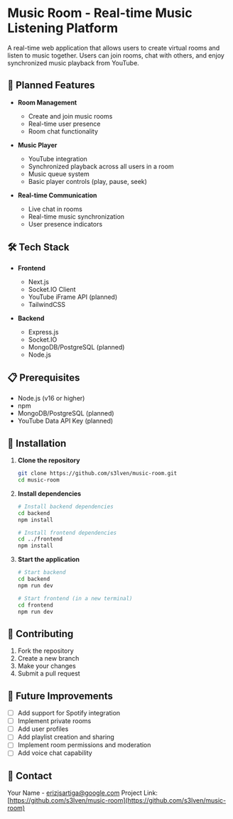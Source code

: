 # Music Room - Real-time Music Listening Platform

A real-time web application that allows users to create virtual rooms and listen to music together. Users can join rooms, chat with others, and enjoy synchronized music playback from YouTube.

## 🚀 Planned Features 

- **Room Management**
  - Create and join music rooms
  - Real-time user presence
  - Room chat functionality

- **Music Player**
  - YouTube integration
  - Synchronized playback across all users in a room
  - Music queue system
  - Basic player controls (play, pause, seek)

- **Real-time Communication**
  - Live chat in rooms
  - Real-time music synchronization
  - User presence indicators

## 🛠️ Tech Stack

- **Frontend**
  - Next.js
  - Socket.IO Client
  - YouTube iFrame API (planned)
  - TailwindCSS

- **Backend**
  - Express.js
  - Socket.IO
  - MongoDB/PostgreSQL (planned)
  - Node.js

## 📋 Prerequisites

- Node.js (v16 or higher)
- npm
- MongoDB/PostgreSQL (planned)
- YouTube Data API Key (planned)

## 🚀 Installation

1. **Clone the repository**
   ```bash
   git clone https://github.com/s3lven/music-room.git
   cd music-room
   ```

2. **Install dependencies**
   ```bash
   # Install backend dependencies
   cd backend
   npm install

   # Install frontend dependencies
   cd ../frontend
   npm install
   ```

<!-- 3. **Environment Setup**
   
   Create `.env` files in both frontend and backend directories:

   Backend `.env`:
   ```
   PORT=5000
   MONGODB_URI=your_mongodb_uri
   JWT_SECRET=your_jwt_secret
   FRONTEND_URL=http://localhost:3000
   ```

   Frontend `.env.local`:
   ```
   NEXT_PUBLIC_BACKEND_URL=http://localhost:5000
   NEXT_PUBLIC_YOUTUBE_API_KEY=your_youtube_api_key
   ``` -->

3. **Start the application**
   ```bash
   # Start backend
   cd backend
   npm run dev

   # Start frontend (in a new terminal)
   cd frontend
   npm run dev
   ```

<!-- ## 📁 Project Structure

### Backend
```
src/
├── config/        # Configuration files
├── controllers/   # Route controllers
├── events/        # Socket.IO event handlers
├── models/        # Database models 
├── routes/        # API routes
├── services/      # Business logic
├── middleware/    # Custom middleware
├── utils/         # Helper functions
└── app.js         # Main application file
```

### Frontend
```
src/
├── components/    # React components
├── contexts/      # React contexts
├── hooks/         # Custom hooks
├── pages/         # Next.js pages
├── services/      # API services
├── styles/        # CSS styles
└── utils/         # Helper functions
``` -->

<!-- ## 🔒 Authentication

The application uses JWT for authentication. Tokens are stored in HTTP-only cookies and verified on both HTTP and WebSocket connections. -->

<!-- ## 🎮 Socket Events

### Room Events
- `join-room`: Join a specific room
- `leave-room`: Leave current room
- `player-state-change`: Update player state
- `chat-message`: Send chat message

### Response Events
- `user-joined`: New user joined room
- `user-left`: User left room
- `update-player-state`: Player state updated
- `new-message`: New chat message received -->

## 🤝 Contributing

1. Fork the repository
2. Create a new branch
3. Make your changes
4. Submit a pull request


## 🎯 Future Improvements

- [ ] Add support for Spotify integration
- [ ] Implement private rooms
- [ ] Add user profiles
- [ ] Add playlist creation and sharing
- [ ] Implement room permissions and moderation
- [ ] Add voice chat capability

## 📧 Contact

Your Name - erizjsartiga@google.com
Project Link: [https://github.com/s3lven/music-room](https://github.com/s3lven/music-room)